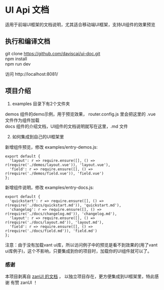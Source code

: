 # UI Api 文档

适用于前端UI框架的文档说明，尤其适合移动端UI框架，支持UI组件的效果预览


## 执行和编译文档

git clone https://github.com/daviscai/ui-doc.git  
npm install   
npm run dev  

访问 http://localhost:8081/

## 项目介绍

1. examples 目录下有2个文件夹

demos 组件的demo示例，用于预览效果， router.config.js 里会把这里的 .vue 文件作为组件加载  
docs 组件的介绍文档，UI组件的文档说明就写在这里，.md 文件  

2. 如何集成到自己的UI框架里

新增组件预览，修改 examples/entry-demos.js: 
```
export default {
  'layout': r => require.ensure([], () => r(require('./demos/layout.vue')), 'layout.vue'),
  'field': r => require.ensure([], () => r(require('./demos/field.vue')), 'field.vue')
};
```

新增组件说明，修改 examples/entry-docs.js: 
```
export default {
  'quickstart': r => require.ensure([], () => r(require('./docs/quickstart.md')), 'quickstart.md'),
  'changelog': r => require.ensure([], () => r(require('./docs/changelog.md')), 'changelog.md'),
  'layout': r => require.ensure([], () => r(require('./docs/layout.md')), 'layout.md'),
  'field': r => require.ensure([], () => r(require('./docs/field.md')), 'field.md') 
};
```

注意：由于没有加载vant ui库，所以访问例子中的预览是看不到效果的(用了vant ui库例子)，这个不影响，只要集成到你的项目时，加载你的UI组件就可以了。

### 感谢

本项目剥离自 [zanUI 的文档](https://www.youzanyun.com/zanui/vue/component/quickstart) ， 以独立项目存在，更方便集成到UI框架里，特此感谢 有赞 zanUI ！

